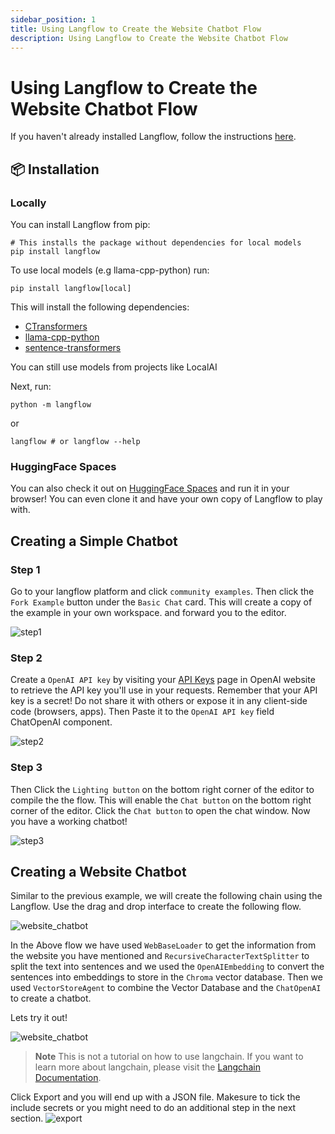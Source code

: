 ```yaml
---
sidebar_position: 1
title: Using Langflow to Create the Website Chatbot Flow
description: Using Langflow to Create the Website Chatbot Flow
---
```


# Using Langflow to Create the Website Chatbot Flow

If you haven't already installed Langflow, follow the instructions [here](#installation).

## 📦 Installation

### <b>Locally</b>

You can install Langflow from pip:

```shell
# This installs the package without dependencies for local models
pip install langflow
```

To use local models (e.g llama-cpp-python) run:

```shell
pip install langflow[local]
```

This will install the following dependencies:

- [CTransformers](https://github.com/marella/ctransformers)
- [llama-cpp-python](https://github.com/abetlen/llama-cpp-python)
- [sentence-transformers](https://github.com/UKPLab/sentence-transformers)

You can still use models from projects like LocalAI

Next, run:

```shell
python -m langflow
```

or

```shell
langflow # or langflow --help
```

### HuggingFace Spaces

You can also check it out on [HuggingFace Spaces](https://huggingface.co/spaces/Logspace/Langflow) and run it in your browser! You can even clone it and have your own copy of Langflow to play with.

## Creating a Simple Chatbot

### Step 1
Go to your langflow platform and click `community examples`. Then click the  `Fork Example` button under the `Basic Chat` card. This will create a copy of the example in your own workspace. and forward you to the editor.

![step1](https://i.ibb.co/zFV7Gk0/Screen-Recording-2023-08-02-at-18-02-33.gif)

### Step 2
Create a `OpenAI API key` by visiting your [API Keys](https://platform.openai.com/account/api-keys) page in OpenAI website to retrieve the API key you'll use in your requests. Remember that your API key is a secret! Do not share it with others or expose it in any client-side code (browsers, apps). Then Paste it to the `OpenAI API key` field ChatOpenAI component.

![step2](https://i.ibb.co/0VvvC0S/Screen-Recording-2023-08-02-at-18-13-12.gif)
### Step 3
Then Click the `Lighting button` on the bottom right corner of the editor to compile the the flow. This will enable the `Chat button` on the bottom right corner of the editor. Click the `Chat button` to open the chat window. Now you have a working chatbot!

![step3](https://i.ibb.co/K2QpVG3/Screen-Recording-2023-08-02-at-18-10-27.gif)

## Creating a Website Chatbot

Similar to the previous example, we will create the following chain using the Langflow. Use the drag and drop interface to create the following flow.

![website_chatbot](https://i.ibb.co/LhGp4Vv/Screenshot-2023-08-02-at-20-23-20.png)

In the Above flow we have used `WebBaseLoader` to get the information from the website you have mentioned and `RecursiveCharacterTextSplitter` to split the text into sentences and we used the `OpenAIEmbedding` to convert the sentences into embeddings to store in the `Chroma` vector database. Then we used `VectorStoreAgent` to combine the Vector Database and the `ChatOpenAI` to create a chatbot.

Lets try it out!

![website_chatbot](https://i.ibb.co/brr8FmM/Screen-Recording-2023-08-02-at-18-55-08.gif)

> **Note**
> This is not a tutorial on how to use langchain. If you want to learn more about langchain, please visit the [Langchain Documentation](https://python.langchain.com/).

Click Export and you will end up with a JSON file. Makesure to tick the include secrets or you might need to do an additional step in the next section.
![export](https://i.ibb.co/cCLJwg4/Screen-Recording-2023-08-02-at-18-56-01.gif)

